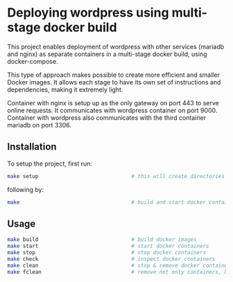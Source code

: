 # Deploying wordpress using multi-stage docker build

This project enables deployment of wordpress with other services (mariadb and nginx) as separate containers in a multi-stage docker build, using docker-compose.

This type of approach makes possible to create more efficient and smaller Docker images. It allows each stage to have its own set of instructions and dependencies, making it extremely light.

Container with nginx is setup up as the only gateway on port 443 to serve online requests. It communicates with wordpress container on port 9000.
Container with wordpress also communicates with the third container mariadb on port 3306.


## Installation

To setup the project, first run:

```bash
make setup								# this will create directories for the necessary volumes
```

following by:

```bash
make 									# build and start docker containers
```

## Usage

```bash
make build								# build docker images
make start								# start docker containers
make stop								# stop docker containers
make check								# inspect docker containers
make clean								# stop & remove docker containers
make fclean								# remove not only containers, but volumes as well
```
